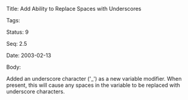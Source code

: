 Title:  Add Ability to Replace Spaces with Underscores

Tags:   

Status: 9

Seq:    2.5

Date:   2003-02-13

Body:

Added an underscore character ('_') as a new variable modifier. When present, this will cause any spaces in the variable to be replaced with underscore characters.
